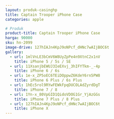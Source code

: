 ```yaml
---
layout: produk-casinghp
title: Captain Trooper iPhone Case
categories: apple

# Produk
product-title: Captain Trooper iPhone Case
harga: 90000
sku: hn-2099
image-drive: 127hIAJn4KpJ9oNPcf_dHNc7wAIjBOC6t
gallery:
  - url: 1mlVnLE3bCmV6W8UyZpPe4n9XtnC2x1nV
    title: iPhone 5 / 5s / SE
  - url: 11XsanjbEWUJ3IeEXvj_3hIFYTkm-_-4p
    title: iPhone 6 / 6s
  - url: 1e-x_ZP5oEC6TEiDOppwZ6KdeY6rn5PW8
    title: iPhone 6 Plus / 6s Plus
  - url: 1hEc5rol9RYwFEWkFpqDUCOLAdZyrdDgT
    title: iPhone 7 / 8
  - url: 1Yn-x_80VpGID1QidoVDOG1Gr_YjAzGGs
    title: iPhone 7 Plus / 8 Plus
  - url: 127hIAJn4KpJ9oNPcf_dHNc7wAIjBOC6t
    title: iPhone X
---
```

